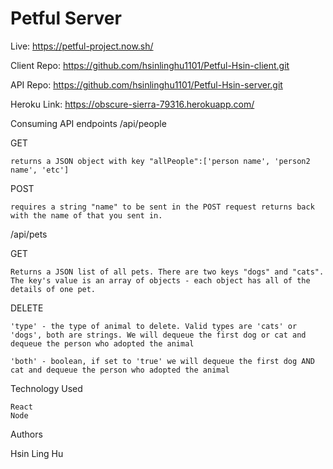 # Petful Server
Live: https://petful-project.now.sh/

Client Repo: https://github.com/hsinlinghu1101/Petful-Hsin-client.git

API Repo: https://github.com/hsinlinghu1101/Petful-Hsin-server.git

Heroku Link: https://obscure-sierra-79316.herokuapp.com/

Consuming API endpoints
/api/people

GET

    returns a JSON object with key "allPeople":['person name', 'person2 name', 'etc']

POST

    requires a string "name" to be sent in the POST request returns back with the name of that you sent in.

/api/pets

GET

    Returns a JSON list of all pets. There are two keys "dogs" and "cats". The key's value is an array of objects - each object has all of the details of one pet.

DELETE

    'type' - the type of animal to delete. Valid types are 'cats' or 'dogs', both are strings. We will dequeue the first dog or cat and dequeue the person who adopted the animal

    'both' - boolean, if set to 'true' we will dequeue the first dog AND cat and dequeue the person who adopted the animal

Technology Used

    React
    Node
    
Authors

Hsin Ling Hu